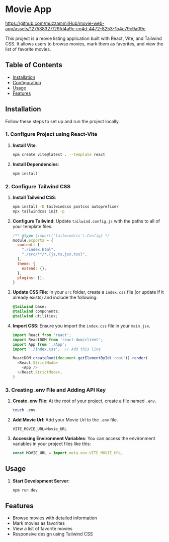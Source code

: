 # Movie App

https://github.com/muzzammilHub/movie-web-app/assets/127538327/29fd4a9c-ce4d-4472-8253-1b4c79c9a09c

This project is a movie listing application built with React, Vite, and Tailwind CSS. It allows users to browse movies, mark them as favorites, and view the list of favorite movies.

## Table of Contents

- [Installation](#installation)
- [Configuration](#configuration)
- [Usage](#usage)
- [Features](#features)

## Installation

Follow these steps to set up and run the project locally.

### 1. Configure Project using React-Vite

1. **Install Vite**:
    ```bash
    npm create vite@latest . --template react
    ```

2. **Install Dependencies**:
    ```bash
    npm install
    ```

### 2. Configure Tailwind CSS

1. **Install Tailwind CSS**:
    ```bash
    npm install -D tailwindcss postcss autoprefixer
    npx tailwindcss init -p
    ```

2. **Configure Tailwind**: Update `tailwind.config.js` with the paths to all of your template files.
    ```javascript
    /** @type {import('tailwindcss').Config} */
    module.exports = {
      content: [
        "./index.html",
        "./src/**/*.{js,ts,jsx,tsx}",
      ],
      theme: {
        extend: {},
      },
      plugins: [],
    }
    ```

3. **Update CSS File**: In your `src` folder, create a `index.css` file (or update if it already exists) and include the following:
    ```css
    @tailwind base;
    @tailwind components;
    @tailwind utilities;
    ```

4. **Import CSS**: Ensure you import the `index.css` file in your `main.jsx`.
    ```javascript
    import React from 'react';
    import ReactDOM from 'react-dom/client';
    import App from './App';
    import './index.css';  // Add this line

    ReactDOM.createRoot(document.getElementById('root')).render(
      <React.StrictMode>
        <App />
      </React.StrictMode>,
    )
    ```

### 3. Creating .env File and Adding API Key

1. **Create .env File**: At the root of your project, create a file named `.env`.
    ```bash
    touch .env
    ```

2. **Add Movie Url**: Add your Movie Url to the `.env` file.
    ```env
    VITE_MOVIE_URL=Movie_URL
    ```

3. **Accessing Environment Variables**: You can access the environment variables in your project files like this:
    ```javascript
    const MOVIE_URL = import.meta.env.VITE_MOVIE_URL;
    ```

## Usage

1. **Start Development Server**:
    ```bash
    npm run dev
    ```


## Features

- Browse movies with detailed information
- Mark movies as favorites
- View a list of favorite movies
- Responsive design using Tailwind CSS


